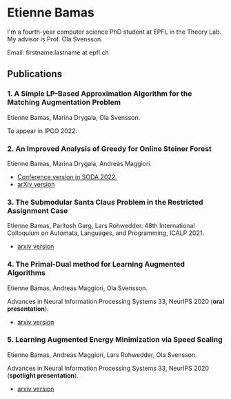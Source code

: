# Etienne Bamas

I'm a fourth-year computer science PhD student at EPFL in the Theory Lab. My advisor is Prof. Ola Svensson.

Email: firstname.lastname at epfl.ch


## Publications

### 1. A Simple LP-Based Approximation Algorithm for the Matching Augmentation Problem
Etienne Bamas, Marina Drygala, Ola Svensson.

To appear in IPCO 2022.

### 2. An Improved Analysis of Greedy for Online Steiner Forest
Etienne Bamas, Marina Drygala, Andreas Maggiori.  
* [Conference version in SODA 2022.](https://epubs.siam.org/doi/abs/10.1137/1.9781611977073.125)
* [arXiv version](https://arxiv.org/pdf/2111.10086.pdf)

### 3. The Submodular Santa Claus Problem in the Restricted Assignment Case
Etienne Bamas, Paritosh Garg, Lars Rohwedder. 
48th International Colloquium on Automata, Languages, and Programming, ICALP 2021.
* [arxiv version](https://arxiv.org/pdf/2011.06939.pdf)

### 4. The Primal-Dual method for Learning Augmented Algorithms
Etienne Bamas, Andreas Maggiori, Ola Svensson.

Advances in Neural Information Processing Systems 33, NeurIPS 2020 (**oral presentation**).
* [arxiv version](https://arxiv.org/pdf/2010.11632.pdf)

### 5. Learning Augmented Energy Minimization via Speed Scaling
Etienne Bamas, Andreas Maggiori, Lars Rohwedder, Ola Svensson.

Advances in Neural Information Processing Systems 33, NeurIPS 2020 (**spotlight presentation**).
* [arxiv version](https://arxiv.org/pdf/2010.11629.pdf)
